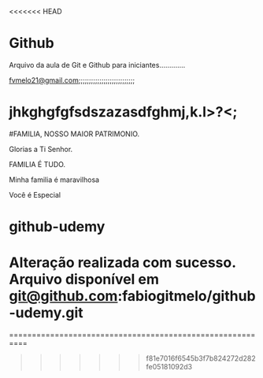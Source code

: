 <<<<<<< HEAD
# Github

Arquivo da aula de Git e Github para iniciantes.............



fvmelo21@gmail.com;;;;;;;;;;;;;;;;;;;;;;;;;;;




jhkghgfgfsdszazasdfghmj,k.l>?<;
=======
#FAMILIA, NOSSO MAIOR PATRIMONIO.

Glorias a Ti Senhor.

FAMILIA É TUDO.

Minha familia é maravilhosa



Você é Especial
# github-udemy

# Alteração realizada com sucesso. Arquivo disponível em git@github.com:fabiogitmelo/github-udemy.git #

==========================================================
>>>>>>> f81e7016f6545b3f7b824272d282fe05181092d3
